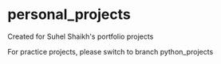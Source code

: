 # personal_projects
Created for Suhel Shaikh's portfolio projects

For practice projects, please switch to branch python_projects
